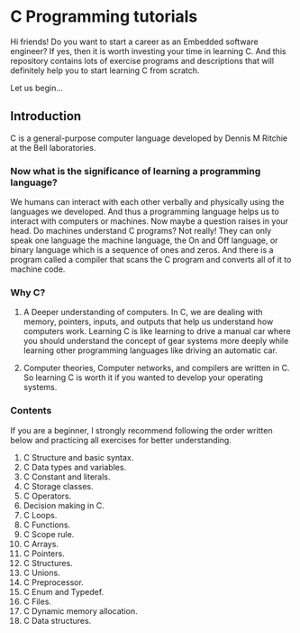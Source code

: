 # C Programming tutorials

Hi friends! Do you want to start a career as an Embedded software engineer? 
If yes, then it is worth investing your time in learning C. 
And this repository contains lots of exercise programs and descriptions that will definitely help you to start learning C from scratch.
 
Let us begin...
 
## Introduction ##

C is a general-purpose computer language developed by Dennis M Ritchie at the Bell laboratories.

### Now what is the significance of learning a programming language? ###

We humans can interact with each other verbally and physically using the languages we developed. And thus a programming language helps us to interact with computers or machines. Now maybe a question raises in your head. Do machines understand C programs? Not really! They can only speak one language the machine language, the On and Off language, or binary language which is a sequence of ones and zeros. And there is a program called a compiler that scans the C program and converts all of it to machine code.

### Why C?

1. A Deeper understanding of computers. In C, we are dealing with memory, pointers, inputs, and outputs that help us understand how computers work. Learning C is like learning to drive a manual car where you should understand the concept of gear systems more deeply while learning other programming languages like driving an automatic car.

2. Computer theories, Computer networks, and compilers are written in C. So learning C is worth it if you wanted to develop your operating systems.


### Contents

If you are a beginner, I strongly recommend following the order written below and practicing all exercises for better understanding.

1.	C Structure and basic syntax.
2.	C Data types and variables.
3.	C Constant and literals.
4.	C Storage classes.
5.	C Operators.
6.	Decision making in C.
7.	C Loops.
8.	C Functions.
9.	C Scope rule.
10.	C Arrays.
11.	C Pointers.
12.	C Structures.
13.	C Unions.
14.	C Preprocessor.
15.	C Enum and Typedef.
16.	C Files.
17.	C Dynamic memory allocation.
18.	C Data structures.





  
